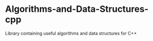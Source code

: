 # Algorithms-and-Data-Structures-cpp
Library containing useful algorithms and data structures for C++
